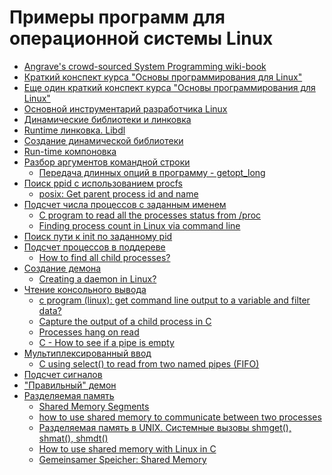 # Примеры программ для операционной системы Linux

  - [Angrave's crowd-sourced System Programming wiki-book][illinois]
  - [Краткий конспект курса "Основы программирования для Linux"][stepic]
  - [Еще один краткий конспект курса "Основы программирования для Linux"][0]
  - [Основной инструментарий разработчика Linux][1]
  - [Динамические библиотеки и линковка][2]
  - [Runtime линковка. Libdl][3]
  - [Создание динамической библиотеки][4]
  - [Run-time компоновка][5]
  - [Разбор аргументов командной строки][6]
      - [Передача длинных опций в программу - getopt_long][7]
  - [Поиск ppid c использованием procfs][8]
      - [posix: Get parent process id and name][9]
  - [Подсчет числа процессов с заданным именем][10]
      - [C program to read all the processes status from /proc][11]
      - [Finding process count in Linux via command line][12]
  - [Поиск пути к init по заданному pid][13]
  - [Подсчет процессов в поддереве][14]
      - [How to find all child processes?][15]
  - [Создание демона][16]
      - [Creating a daemon in Linux?][17]
  - [Чтение консольного вывода][18]
      - [c program (linux): get command line output to a variable and filter data?][19]
      - [Capture the output of a child process in C][20]
      - [Processes hang on read][21]
      - [C - How to see if a pipe is empty][22]
  - [Мультиплексированный ввод][23]
      - [C using select() to read from two named pipes (FIFO)][24]
  - [Подсчет сигналов][25]
  - ["Правильный" демон][26]
  - [Разделяемая память][27]
      - [Shared Memory Segments][28]
      - [how to use shared memory to communicate between two processes][29]
      - [Разделяемая память в UNIX. Системные вызовы shmget(), shmat(), shmdt()][30]
      - [How to use shared memory with Linux in C][31]
      - [Gemeinsamer Speicher: Shared Memory][32]
      
   [illinois]: <https://github.com/angrave/SystemProgramming/wiki>
   [stepic]: <http://devtype.blogspot.com/2016/05/Osnovy-programmirovanija-dlja-Linux.html>
   [0]: <https://github.com/fedorch/stepic-548>
   [1]: <https://github.com/devtype-blogspot-com/Linux-Sample-Code/tree/master/helloworld>
   [2]: <https://github.com/devtype-blogspot-com/Linux-Sample-Code/tree/master/helloworld-lib>
   [3]: <https://github.com/devtype-blogspot-com/Linux-Sample-Code/tree/master/helloworld-dll>
   [4]: <https://github.com/devtype-blogspot-com/Linux-Sample-Code/tree/master/libsolution>
   [5]: <https://github.com/devtype-blogspot-com/Linux-Sample-Code/tree/master/libShared>
   [6]: <https://github.com/devtype-blogspot-com/Linux-Sample-Code/tree/master/valid_args>
   [7]: <http://www.firststeps.ru/linux/r.php?11>
   [8]: <https://github.com/devtype-blogspot-com/Linux-Sample-Code/tree/master/ppid>
   [9]: <https://gist.github.com/fclairamb/a16a4237c46440bdb172>
   [10]: <https://github.com/devtype-blogspot-com/Linux-Sample-Code/tree/master/process_count>
   [11]: <http://stackoverflow.com/a/29992237/2289640>
   [12]: <http://stackoverflow.com/a/3058161/2289640>
   [13]: <https://github.com/devtype-blogspot-com/Linux-Sample-Code/tree/master/path_to_init>
   [14]: <https://github.com/devtype-blogspot-com/Linux-Sample-Code/tree/master/child_process_count>
   [15]: <http://stackoverflow.com/questions/1009552/how-to-find-all-child-processes>   
   [16]: <https://github.com/devtype-blogspot-com/Linux-Sample-Code/tree/master/daemon>
   [17]: <http://stackoverflow.com/a/17955149/2289640>   
   [18]: <https://github.com/devtype-blogspot-com/Linux-Sample-Code/tree/master/pipe_count_zeros>
   [19]: <http://stackoverflow.com/a/12007516>
   [20]: <http://www.microhowto.info/howto/capture_the_output_of_a_child_process_in_c.html>
   [21]: <http://stackoverflow.com/questions/8130922/processes-hang-on-read>
   [22]: <http://stackoverflow.com/questions/13811614/c-how-to-see-if-a-pipe-is-empty>
   [23]: <https://github.com/devtype-blogspot-com/Linux-Sample-Code/tree/master/pipe_select>
   [24]: <http://stackoverflow.com/a/28519306>
   [25]: <https://github.com/devtype-blogspot-com/Linux-Sample-Code/tree/master/signal_cnt>
   [26]: <https://github.com/devtype-blogspot-com/Linux-Sample-Code/tree/master/true_daemon>
   [27]: <https://github.com/devtype-blogspot-com/Linux-Sample-Code/tree/master/shared_memory>
   [28]: <https://beej.us/guide/bgipc/output/html/multipage/shm.html>
   [29]: <http://stackoverflow.com/a/28209301>
   [30]: <http://www.intuit.ru/studies/courses/2249/52/lecture/1556?page=2>
   [31]: <http://stackoverflow.com/questions/5656530/how-to-use-shared-memory-with-linux-in-c>
   [32]: <http://openbook.rheinwerk-verlag.de/unix_guru/node393.html>
   